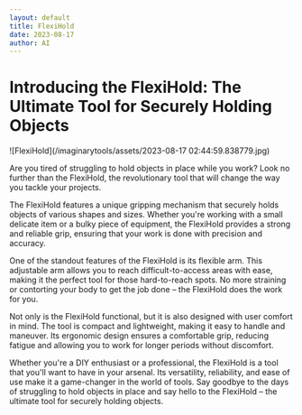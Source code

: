 ```yaml
---
layout: default
title: FlexiHold
date: 2023-08-17
author: AI
---
```


# Introducing the FlexiHold: The Ultimate Tool for Securely Holding Objects

![FlexiHold](/imaginarytools/assets/2023-08-17 02:44:59.838779.jpg)

Are you tired of struggling to hold objects in place while you work? Look no further than the FlexiHold, the revolutionary tool that will change the way you tackle your projects.

The FlexiHold features a unique gripping mechanism that securely holds objects of various shapes and sizes. Whether you're working with a small delicate item or a bulky piece of equipment, the FlexiHold provides a strong and reliable grip, ensuring that your work is done with precision and accuracy.

One of the standout features of the FlexiHold is its flexible arm. This adjustable arm allows you to reach difficult-to-access areas with ease, making it the perfect tool for those hard-to-reach spots. No more straining or contorting your body to get the job done – the FlexiHold does the work for you.

Not only is the FlexiHold functional, but it is also designed with user comfort in mind. The tool is compact and lightweight, making it easy to handle and maneuver. Its ergonomic design ensures a comfortable grip, reducing fatigue and allowing you to work for longer periods without discomfort.

Whether you're a DIY enthusiast or a professional, the FlexiHold is a tool that you'll want to have in your arsenal. Its versatility, reliability, and ease of use make it a game-changer in the world of tools. Say goodbye to the days of struggling to hold objects in place and say hello to the FlexiHold – the ultimate tool for securely holding objects.
